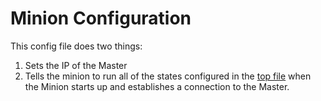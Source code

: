 # Minion Configuration

This config file does two things:

1. Sets the IP of the Master
2. Tells the minion to run all of the states configured in the [top
   file](https://fix.this) when the Minion starts up and establishes a
   connection to the Master.
